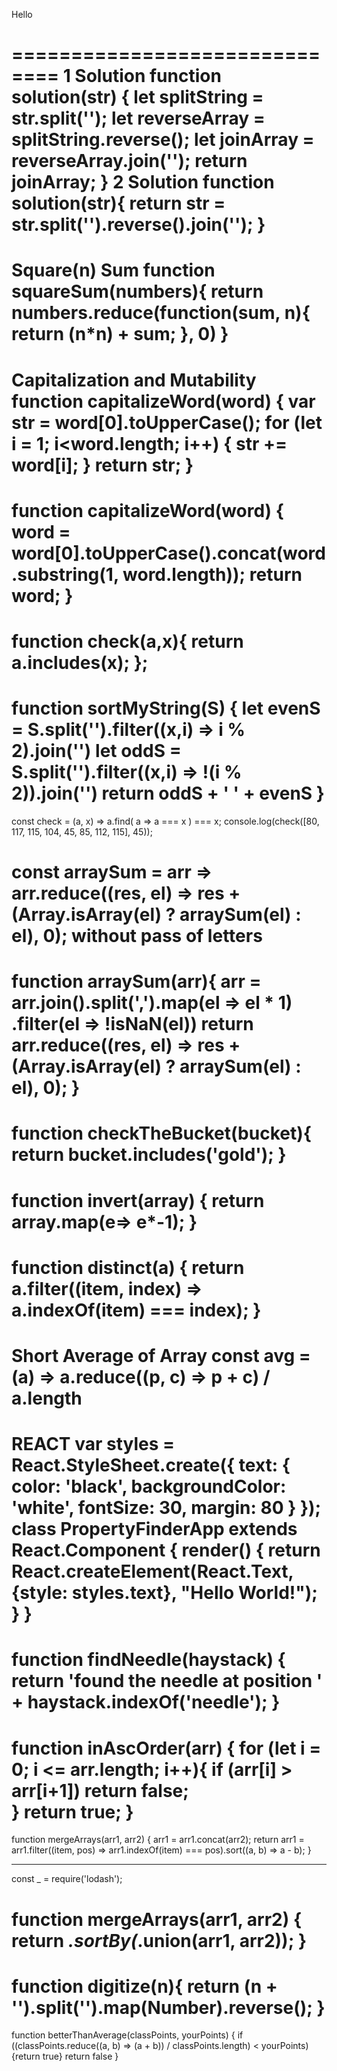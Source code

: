 Hello

==============================
1 Solution
function solution(str) {
let splitString = str.split('');
let reverseArray = splitString.reverse();
let joinArray = reverseArray.join('');
return joinArray;
}
2 Solution
function solution(str){
return str = str.split('').reverse().join('');
}
=============================
Square(n) Sum
function squareSum(numbers){
return numbers.reduce(function(sum, n){
return (n*n) + sum;
}, 0)
}
==============================
Capitalization and Mutability
function capitalizeWord(word) {
var str = word[0].toUpperCase();
for (let i = 1; i<word.length; i++) {
str += word[i];
}
return str;
}
==============================
function capitalizeWord(word) {
word = word[0].toUpperCase().concat(word.substring(1, word.length));
return word;
}
==============================
function check(a,x){
return a.includes(x);
};
=============================
function sortMyString(S) {
let evenS = S.split('').filter((x,i) => i % 2).join('')
let oddS = S.split('').filter((x,i) => !(i % 2)).join('')
return oddS + ' ' + evenS
}
===========================
const check = (a, x) => a.find( a => a === x ) === x;
console.log(check([80, 117, 115, 104, 45, 85, 112, 115], 45));

const arraySum = arr => arr.reduce((res, el) => res + (Array.isArray(el) ? arraySum(el) : el), 0);
without pass of letters
============================
function arraySum(arr){
arr = arr.join().split(',').map(el => el * 1)
.filter(el => !isNaN(el))
return arr.reduce((res, el) => res + (Array.isArray(el) ? arraySum(el) : el), 0);
}
========================
function checkTheBucket(bucket){
return bucket.includes('gold');
}
=========================
function invert(array) {
return array.map(e=> e*-1);
}
=========================
function distinct(a) {
return a.filter((item, index) => a.indexOf(item) === index);
}
===========================
Short Average of Array
const avg = (a) => a.reduce((p, c) => p + c) / a.length
=====================================
REACT
var styles = React.StyleSheet.create({
text: {
color: 'black',
backgroundColor: 'white',
fontSize: 30,
margin: 80
}
});
class PropertyFinderApp extends React.Component {
render() {
return React.createElement(React.Text, {style: styles.text}, "Hello World!");
}
}
==========================
function findNeedle(haystack) {
return 'found the needle at position ' + haystack.indexOf('needle');
}
==========================
function inAscOrder(arr) {
for (let i = 0; i <= arr.length; i++){
if (arr[i] > arr[i+1]) return false;      
}
return true;
}
==========================
function mergeArrays(arr1, arr2) {
arr1 = arr1.concat(arr2);
return arr1 = arr1.filter((item, pos) => arr1.indexOf(item) === pos).sort((a, b) => a - b);
}
__________________
const _ = require('lodash');

function mergeArrays(arr1, arr2) {
return _.sortBy(_.union(arr1, arr2));
}
========================
function digitize(n){
return (n + '').split('').map(Number).reverse();
}
========================
function betterThanAverage(classPoints, yourPoints) {
if ((classPoints.reduce((a, b) => (a + b)) / classPoints.length) < yourPoints) {return true}
return false
}